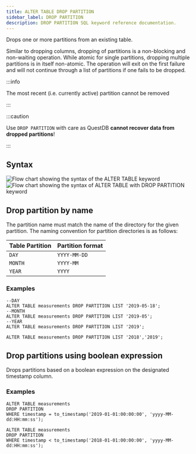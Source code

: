 ```yaml
---
title: ALTER TABLE DROP PARTITION
sidebar_label: DROP PARTITION
description: DROP PARTITION SQL keyword reference documentation.
---
```


Drops one or more partitions from an existing table.

Similar to dropping columns, dropping of partitions is a non-blocking and
non-waiting operation. While atomic for single partitions, dropping multiple
partitions is in itself non-atomic. The operation will exit on the first failure
and will not continue through a list of partitions if one fails to be dropped.

:::info

The most recent (i.e. currently active) partition cannot be removed

:::

:::caution

Use `DROP PARTITION` with care as QuestDB **cannot recover data from dropped
partitions**!

:::

## Syntax

![Flow chart showing the syntax of the ALTER TABLE keyword](/img/docs/diagrams/alterTable.svg)
![Flow chart showing the syntax of ALTER TABLE with DROP PARTITION keyword](/img/docs/diagrams/alterTableDropPartition.svg)

## Drop partition by name

The partition name must match the name of the directory for the given partition.
The naming convention for partition directories is as follows:

| Table Partition | Partition format |
| --------------- | ---------------- |
| `DAY`           | `YYYY-MM-DD`     |
| `MONTH`         | `YYYY-MM`        |
| `YEAR`          | `YYYY`           |

### Examples

```questdb-sql title="Drop a single partition"
--DAY
ALTER TABLE measurements DROP PARTITION LIST '2019-05-18';
--MONTH
ALTER TABLE measurements DROP PARTITION LIST '2019-05';
--YEAR
ALTER TABLE measurements DROP PARTITION LIST '2019';
```

```questdb-sql title="Drop multiple partitions"
ALTER TABLE measurements DROP PARTITION LIST '2018','2019';
```

## Drop partitions using boolean expression

Drops partitions based on a boolean expression on the designated timestamp
column.

### Examples

```questdb-sql title="Drop one partition"
ALTER TABLE measurements
DROP PARTITION
WHERE timestamp = to_timestamp('2019-01-01:00:00:00', 'yyyy-MM-dd:HH:mm:ss');
```

```questdb-sql title="Drop all partitions older than 2018"
ALTER TABLE measurements
DROP PARTITION
WHERE timestamp < to_timestamp('2018-01-01:00:00:00', 'yyyy-MM-dd:HH:mm:ss');
```
